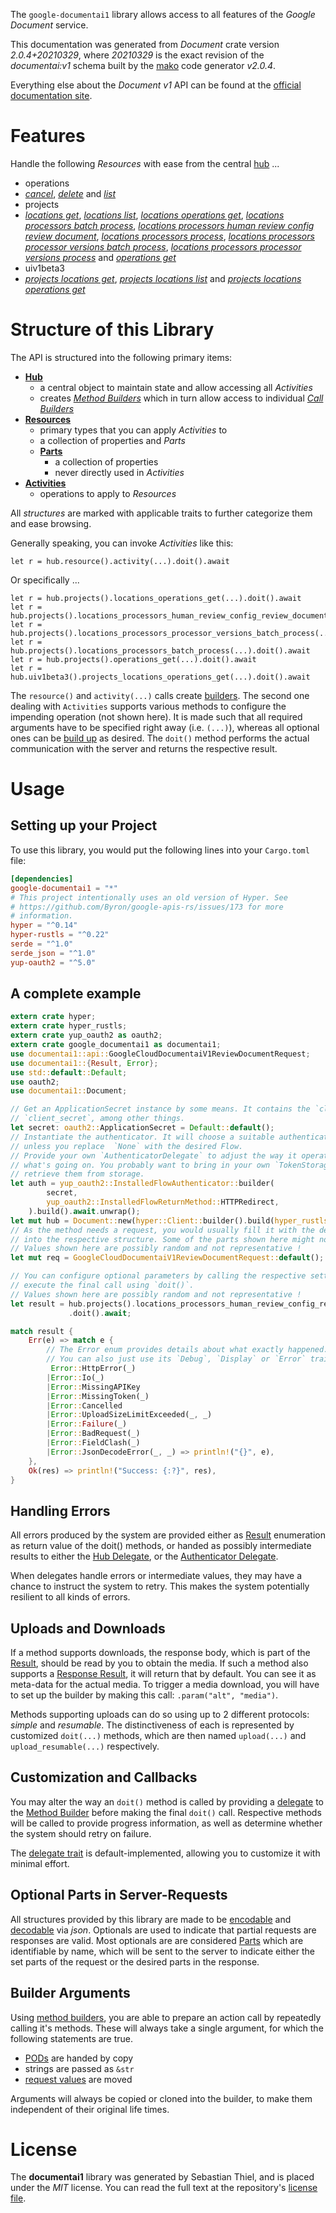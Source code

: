 <!---
DO NOT EDIT !
This file was generated automatically from 'src/mako/api/README.md.mako'
DO NOT EDIT !
-->
The `google-documentai1` library allows access to all features of the *Google Document* service.

This documentation was generated from *Document* crate version *2.0.4+20210329*, where *20210329* is the exact revision of the *documentai:v1* schema built by the [mako](http://www.makotemplates.org/) code generator *v2.0.4*.

Everything else about the *Document* *v1* API can be found at the
[official documentation site](https://cloud.google.com/document-ai/docs/).
# Features

Handle the following *Resources* with ease from the central [hub](https://docs.rs/google-documentai1/2.0.4+20210329/google_documentai1/Document) ... 

* operations
 * [*cancel*](https://docs.rs/google-documentai1/2.0.4+20210329/google_documentai1/api::OperationCancelCall), [*delete*](https://docs.rs/google-documentai1/2.0.4+20210329/google_documentai1/api::OperationDeleteCall) and [*list*](https://docs.rs/google-documentai1/2.0.4+20210329/google_documentai1/api::OperationListCall)
* projects
 * [*locations get*](https://docs.rs/google-documentai1/2.0.4+20210329/google_documentai1/api::ProjectLocationGetCall), [*locations list*](https://docs.rs/google-documentai1/2.0.4+20210329/google_documentai1/api::ProjectLocationListCall), [*locations operations get*](https://docs.rs/google-documentai1/2.0.4+20210329/google_documentai1/api::ProjectLocationOperationGetCall), [*locations processors batch process*](https://docs.rs/google-documentai1/2.0.4+20210329/google_documentai1/api::ProjectLocationProcessorBatchProcesCall), [*locations processors human review config review document*](https://docs.rs/google-documentai1/2.0.4+20210329/google_documentai1/api::ProjectLocationProcessorHumanReviewConfigReviewDocumentCall), [*locations processors process*](https://docs.rs/google-documentai1/2.0.4+20210329/google_documentai1/api::ProjectLocationProcessorProcesCall), [*locations processors processor versions batch process*](https://docs.rs/google-documentai1/2.0.4+20210329/google_documentai1/api::ProjectLocationProcessorProcessorVersionBatchProcesCall), [*locations processors processor versions process*](https://docs.rs/google-documentai1/2.0.4+20210329/google_documentai1/api::ProjectLocationProcessorProcessorVersionProcesCall) and [*operations get*](https://docs.rs/google-documentai1/2.0.4+20210329/google_documentai1/api::ProjectOperationGetCall)
* uiv1beta3
 * [*projects locations get*](https://docs.rs/google-documentai1/2.0.4+20210329/google_documentai1/api::Uiv1beta3ProjectLocationGetCall), [*projects locations list*](https://docs.rs/google-documentai1/2.0.4+20210329/google_documentai1/api::Uiv1beta3ProjectLocationListCall) and [*projects locations operations get*](https://docs.rs/google-documentai1/2.0.4+20210329/google_documentai1/api::Uiv1beta3ProjectLocationOperationGetCall)




# Structure of this Library

The API is structured into the following primary items:

* **[Hub](https://docs.rs/google-documentai1/2.0.4+20210329/google_documentai1/Document)**
    * a central object to maintain state and allow accessing all *Activities*
    * creates [*Method Builders*](https://docs.rs/google-documentai1/2.0.4+20210329/google_documentai1/client::MethodsBuilder) which in turn
      allow access to individual [*Call Builders*](https://docs.rs/google-documentai1/2.0.4+20210329/google_documentai1/client::CallBuilder)
* **[Resources](https://docs.rs/google-documentai1/2.0.4+20210329/google_documentai1/client::Resource)**
    * primary types that you can apply *Activities* to
    * a collection of properties and *Parts*
    * **[Parts](https://docs.rs/google-documentai1/2.0.4+20210329/google_documentai1/client::Part)**
        * a collection of properties
        * never directly used in *Activities*
* **[Activities](https://docs.rs/google-documentai1/2.0.4+20210329/google_documentai1/client::CallBuilder)**
    * operations to apply to *Resources*

All *structures* are marked with applicable traits to further categorize them and ease browsing.

Generally speaking, you can invoke *Activities* like this:

```Rust,ignore
let r = hub.resource().activity(...).doit().await
```

Or specifically ...

```ignore
let r = hub.projects().locations_operations_get(...).doit().await
let r = hub.projects().locations_processors_human_review_config_review_document(...).doit().await
let r = hub.projects().locations_processors_processor_versions_batch_process(...).doit().await
let r = hub.projects().locations_processors_batch_process(...).doit().await
let r = hub.projects().operations_get(...).doit().await
let r = hub.uiv1beta3().projects_locations_operations_get(...).doit().await
```

The `resource()` and `activity(...)` calls create [builders][builder-pattern]. The second one dealing with `Activities` 
supports various methods to configure the impending operation (not shown here). It is made such that all required arguments have to be 
specified right away (i.e. `(...)`), whereas all optional ones can be [build up][builder-pattern] as desired.
The `doit()` method performs the actual communication with the server and returns the respective result.

# Usage

## Setting up your Project

To use this library, you would put the following lines into your `Cargo.toml` file:

```toml
[dependencies]
google-documentai1 = "*"
# This project intentionally uses an old version of Hyper. See
# https://github.com/Byron/google-apis-rs/issues/173 for more
# information.
hyper = "^0.14"
hyper-rustls = "^0.22"
serde = "^1.0"
serde_json = "^1.0"
yup-oauth2 = "^5.0"
```

## A complete example

```Rust
extern crate hyper;
extern crate hyper_rustls;
extern crate yup_oauth2 as oauth2;
extern crate google_documentai1 as documentai1;
use documentai1::api::GoogleCloudDocumentaiV1ReviewDocumentRequest;
use documentai1::{Result, Error};
use std::default::Default;
use oauth2;
use documentai1::Document;

// Get an ApplicationSecret instance by some means. It contains the `client_id` and 
// `client_secret`, among other things.
let secret: oauth2::ApplicationSecret = Default::default();
// Instantiate the authenticator. It will choose a suitable authentication flow for you, 
// unless you replace  `None` with the desired Flow.
// Provide your own `AuthenticatorDelegate` to adjust the way it operates and get feedback about 
// what's going on. You probably want to bring in your own `TokenStorage` to persist tokens and
// retrieve them from storage.
let auth = yup_oauth2::InstalledFlowAuthenticator::builder(
        secret,
        yup_oauth2::InstalledFlowReturnMethod::HTTPRedirect,
    ).build().await.unwrap();
let mut hub = Document::new(hyper::Client::builder().build(hyper_rustls::HttpsConnector::with_native_roots()), auth);
// As the method needs a request, you would usually fill it with the desired information
// into the respective structure. Some of the parts shown here might not be applicable !
// Values shown here are possibly random and not representative !
let mut req = GoogleCloudDocumentaiV1ReviewDocumentRequest::default();

// You can configure optional parameters by calling the respective setters at will, and
// execute the final call using `doit()`.
// Values shown here are possibly random and not representative !
let result = hub.projects().locations_processors_human_review_config_review_document(req, "humanReviewConfig")
             .doit().await;

match result {
    Err(e) => match e {
        // The Error enum provides details about what exactly happened.
        // You can also just use its `Debug`, `Display` or `Error` traits
         Error::HttpError(_)
        |Error::Io(_)
        |Error::MissingAPIKey
        |Error::MissingToken(_)
        |Error::Cancelled
        |Error::UploadSizeLimitExceeded(_, _)
        |Error::Failure(_)
        |Error::BadRequest(_)
        |Error::FieldClash(_)
        |Error::JsonDecodeError(_, _) => println!("{}", e),
    },
    Ok(res) => println!("Success: {:?}", res),
}

```
## Handling Errors

All errors produced by the system are provided either as [Result](https://docs.rs/google-documentai1/2.0.4+20210329/google_documentai1/client::Result) enumeration as return value of
the doit() methods, or handed as possibly intermediate results to either the 
[Hub Delegate](https://docs.rs/google-documentai1/2.0.4+20210329/google_documentai1/client::Delegate), or the [Authenticator Delegate](https://docs.rs/yup-oauth2/*/yup_oauth2/trait.AuthenticatorDelegate.html).

When delegates handle errors or intermediate values, they may have a chance to instruct the system to retry. This 
makes the system potentially resilient to all kinds of errors.

## Uploads and Downloads
If a method supports downloads, the response body, which is part of the [Result](https://docs.rs/google-documentai1/2.0.4+20210329/google_documentai1/client::Result), should be
read by you to obtain the media.
If such a method also supports a [Response Result](https://docs.rs/google-documentai1/2.0.4+20210329/google_documentai1/client::ResponseResult), it will return that by default.
You can see it as meta-data for the actual media. To trigger a media download, you will have to set up the builder by making
this call: `.param("alt", "media")`.

Methods supporting uploads can do so using up to 2 different protocols: 
*simple* and *resumable*. The distinctiveness of each is represented by customized 
`doit(...)` methods, which are then named `upload(...)` and `upload_resumable(...)` respectively.

## Customization and Callbacks

You may alter the way an `doit()` method is called by providing a [delegate](https://docs.rs/google-documentai1/2.0.4+20210329/google_documentai1/client::Delegate) to the 
[Method Builder](https://docs.rs/google-documentai1/2.0.4+20210329/google_documentai1/client::CallBuilder) before making the final `doit()` call. 
Respective methods will be called to provide progress information, as well as determine whether the system should 
retry on failure.

The [delegate trait](https://docs.rs/google-documentai1/2.0.4+20210329/google_documentai1/client::Delegate) is default-implemented, allowing you to customize it with minimal effort.

## Optional Parts in Server-Requests

All structures provided by this library are made to be [encodable](https://docs.rs/google-documentai1/2.0.4+20210329/google_documentai1/client::RequestValue) and 
[decodable](https://docs.rs/google-documentai1/2.0.4+20210329/google_documentai1/client::ResponseResult) via *json*. Optionals are used to indicate that partial requests are responses 
are valid.
Most optionals are are considered [Parts](https://docs.rs/google-documentai1/2.0.4+20210329/google_documentai1/client::Part) which are identifiable by name, which will be sent to 
the server to indicate either the set parts of the request or the desired parts in the response.

## Builder Arguments

Using [method builders](https://docs.rs/google-documentai1/2.0.4+20210329/google_documentai1/client::CallBuilder), you are able to prepare an action call by repeatedly calling it's methods.
These will always take a single argument, for which the following statements are true.

* [PODs][wiki-pod] are handed by copy
* strings are passed as `&str`
* [request values](https://docs.rs/google-documentai1/2.0.4+20210329/google_documentai1/client::RequestValue) are moved

Arguments will always be copied or cloned into the builder, to make them independent of their original life times.

[wiki-pod]: http://en.wikipedia.org/wiki/Plain_old_data_structure
[builder-pattern]: http://en.wikipedia.org/wiki/Builder_pattern
[google-go-api]: https://github.com/google/google-api-go-client

# License
The **documentai1** library was generated by Sebastian Thiel, and is placed 
under the *MIT* license.
You can read the full text at the repository's [license file][repo-license].

[repo-license]: https://github.com/Byron/google-apis-rsblob/main/LICENSE.md
